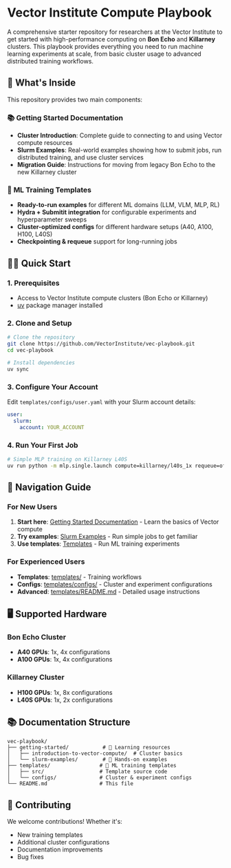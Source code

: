 # Vector Institute Compute Playbook

A comprehensive starter repository for researchers at the Vector Institute to get started with high-performance computing on **Bon Echo** and **Killarney** clusters. This playbook provides everything you need to run machine learning experiments at scale, from basic cluster usage to advanced distributed training workflows.

## 🚀 What's Inside

This repository provides two main components:

### 📚 **Getting Started Documentation**
- **Cluster Introduction**: Complete guide to connecting to and using Vector compute resources
- **Slurm Examples**: Real-world examples showing how to submit jobs, run distributed training, and use cluster services
- **Migration Guide**: Instructions for moving from legacy Bon Echo to the new Killarney cluster

### 🧪 **ML Training Templates**
- **Ready-to-run examples** for different ML domains (LLM, VLM, MLP, RL)
- **Hydra + Submitit integration** for configurable experiments and hyperparameter sweeps
- **Cluster-optimized configs** for different hardware setups (A40, A100, H100, L40S)
- **Checkpointing & requeue** support for long-running jobs

## 🏃‍♂️ Quick Start

### 1. Prerequisites
- Access to Vector Institute compute clusters (Bon Echo or Killarney)
- [uv](https://docs.astral.sh/uv/getting-started/installation/) package manager installed

### 2. Clone and Setup
```bash
# Clone the repository
git clone https://github.com/VectorInstitute/vec-playbook.git
cd vec-playbook

# Install dependencies
uv sync
```

### 3. Configure Your Account
Edit `templates/configs/user.yaml` with your Slurm account details:
```yaml
user:
  slurm:
    account: YOUR_ACCOUNT
```

### 4. Run Your First Job
```bash
# Simple MLP training on Killarney L40S
uv run python -m mlp.single.launch compute=killarney/l40s_1x requeue=off --multirun
```

## 📖 Navigation Guide

### For New Users
1. **Start here**: [Getting Started Documentation](./getting-started/) - Learn the basics of Vector compute
2. **Try examples**: [Slurm Examples](./getting-started/slurm-examples/) - Run simple jobs to get familiar
3. **Use templates**: [Templates](./templates/) - Run ML training experiments

### For Experienced Users
- **Templates**: [templates/](./templates/) - Training workflows
- **Configs**: [templates/configs/](./templates/configs/) - Cluster and experiment configurations
- **Advanced**: [templates/README.md](./templates/README.md) - Detailed usage instructions

## 🖥️ Supported Hardware

### Bon Echo Cluster
- **A40 GPUs**: 1x, 4x configurations
- **A100 GPUs**: 1x, 4x configurations  

### Killarney Cluster
- **H100 GPUs**: 1x, 8x configurations
- **L40S GPUs**: 1x, 2x configurations

## 📚 Documentation Structure

```
vec-playbook/
├── getting-started/           # 📖 Learning resources
│   ├── introduction-to-vector-compute/  # Cluster basics
│   └── slurm-examples/        # 🧪 Hands-on examples
├── templates/                # 🧬 ML training templates
│   ├── src/                  # Template source code
│   └── configs/              # Cluster & experiment configs
└── README.md                 # This file
```



## 🤝 Contributing

We welcome contributions! Whether it's:
- New training templates
- Additional cluster configurations  
- Documentation improvements
- Bug fixes
